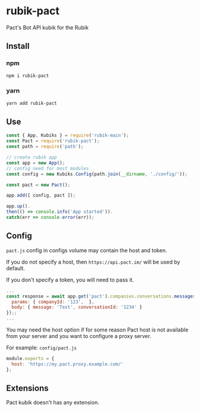 # rubik-pact
Pact's Bot API kubik for the Rubik

## Install

### npm
```bash
npm i rubik-pact
```

### yarn
```bash
yarn add rubik-pact
```

## Use
```js
const { App, Kubiks } = require('rubik-main');
const Pact = require('rubik-pact');
const path = require('path');

// create rubik app
const app = new App();
// config need for most modules
const config = new Kubiks.Config(path.join(__dirname, './config/'));

const pact = new Pact();

app.add([ config, pact ]);

app.up().
then(() => console.info('App started')).
catch(err => console.error(err));
```

## Config
`pact.js` config in configs volume may contain the host and token.

If you do not specify a host, then `https://api.pact.im/` will be used by default.

If you don't specify a token, you will need to pass it.
```js
...
const response = await app.get('pact').companies.conversations.messages({
  params: { companyId: '123',  },
  body: { message: 'Test', conversationId: '1234' }
});;
...
```

You may need the host option if for some reason Pact host is not available from your server
and you want to configure a proxy server.


For example:
`config/pact.js`
```js
module.exports = {
  host: 'https://my.pact.proxy.example.com/'
};
```

## Extensions
Pact kubik doesn't has any extension.
